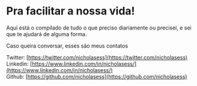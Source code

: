 # Pra facilitar a nossa vida!

Aqui está o compilado de tudo o que preciso diariamente ou precisei, e sei que te ajudará de alguma forma.

Caso queira conversar, esses são meus contatos

Twitter: [https://twitter.com/nicholasess](https://twitter.com/nicholasess)  
Linkedin: [https://www.linkedin.com/in/nicholasess/](https://www.linkedin.com/in/nicholasess/)  
Github: [https://github.com/nicholasess](https://github.com/nicholasess)

